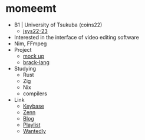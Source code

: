 # momeemt
- B1 | University of Tsukuba (coins22)
  - [jsys22-23](https://github.com/sohosai)
- Interested in the interface of video editing software
- Nim, FFmpeg
- Project
  - [mock up](https://github.com/mock-up/mock-up)
  - [brack-lang](https://github.com/brack-lang/transpiler)
- Studying
  - Rust
  - Zig
  - Nix
  - compilers
- Link
  - [Keybase](https://keybase.io/momeemt)
  - [Zenn](https://zenn.dev/momeemt)
  - [Blog](https://blog.momee.mt)
  - [Playlist](https://open.spotify.com/playlist/2uffgEGEtyhlCfXA5HYXKr?si=2c907eecfa824aa3)
  - [Wantedly](https://www.wantedly.com/id/momeemt)

